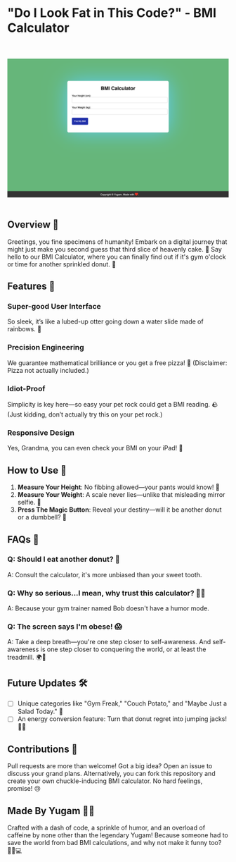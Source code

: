 # "Do I Look Fat in This Code?" - BMI Calculator <br><br>

<img src="https://github.com/YugamPatel/BMI-Calculator/blob/main/BMI-Calculator.png"></img><br><br>

## Overview 🌟

Greetings, you fine specimens of humanity! Embark on a digital journey that might just make you second guess that third slice of heavenly cake. 🎂 Say hello to our BMI Calculator, where you can finally find out if it's gym o'clock or time for another sprinkled donut. 🍩

## Features 🚀

### Super-good User Interface
So sleek, it’s like a lubed-up otter going down a water slide made of rainbows. 🌈

### Precision Engineering
We guarantee mathematical brilliance or you get a free pizza! 🍕 (Disclaimer: Pizza not actually included.)

### Idiot-Proof
Simplicity is key here—so easy your pet rock could get a BMI reading. 🪨 (Just kidding, don’t actually try this on your pet rock.)

### Responsive Design
Yes, Grandma, you can even check your BMI on your iPad! 📱


## How to Use 📝

1. **Measure Your Height**: No fibbing allowed—your pants would know! 👖
2. **Measure Your Weight**: A scale never lies—unlike that misleading mirror selfie. 🤳
3. **Press The Magic Button**: Reveal your destiny—will it be another donut or a dumbbell? 🦄

## FAQs 🤔

### Q: Should I eat another donut? 🍩
A: Consult the calculator, it's more unbiased than your sweet tooth.

### Q: Why so serious...I mean, why trust this calculator? 🤷‍♂️
A: Because your gym trainer named Bob doesn't have a humor mode.

### Q: The screen says I'm obese! 😱
A: Take a deep breath—you're one step closer to self-awareness. And self-awareness is one step closer to conquering the world, or at least the treadmill. 🌍👑

## Future Updates 🛠️

- [ ] Unique categories like "Gym Freak," "Couch Potato," and "Maybe Just a Salad Today." 🥗
- [ ] An energy conversion feature: Turn that donut regret into jumping jacks! 🤸‍♂️

## Contributions 🤝

Pull requests are more than welcome! Got a big idea? Open an issue to discuss your grand plans. Alternatively, you can fork this repository and create your own chuckle-inducing BMI calculator. No hard feelings, promise! 😢

## Made By Yugam 🧙‍♂️

Crafted with a dash of code, a sprinkle of humor, and an overload of caffeine by none other than the legendary Yugam! Because someone had to save the world from bad BMI calculations, and why not make it funny too? 🦸‍♂️💻
